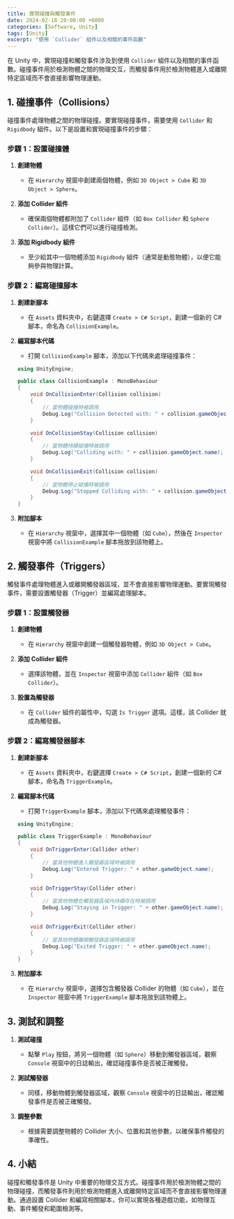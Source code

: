 ```yaml
---
title: 實現碰撞與觸發事件
date: 2024-02-18 20:00:00 +0800
categories: [Software, Unity]
tags: [Unity] 
excerpt: "使用 `Collider` 組件以及相關的事件函數"
---
```


在 Unity 中，實現碰撞和觸發事件涉及到使用 `Collider` 組件以及相關的事件函數。碰撞事件用於檢測物體之間的物理交互，而觸發事件用於檢測物體進入或離開特定區域而不會直接影響物理運動。

## **1. 碰撞事件（Collisions）**

碰撞事件處理物體之間的物理碰撞。要實現碰撞事件，需要使用 `Collider` 和 `Rigidbody` 組件。以下是設置和實現碰撞事件的步驟：

### **步驟 1：設置碰撞體**

1. **創建物體**
   - 在 `Hierarchy` 視窗中創建兩個物體，例如 `3D Object > Cube` 和 `3D Object > Sphere`。

2. **添加 Collider 組件**
   - 確保兩個物體都附加了 `Collider` 組件（如 `Box Collider` 和 `Sphere Collider`）。這樣它們可以進行碰撞檢測。

3. **添加 Rigidbody 組件**
   - 至少給其中一個物體添加 `Rigidbody` 組件（通常是動態物體），以便它能夠參與物理計算。

### **步驟 2：編寫碰撞腳本**

1. **創建新腳本**
   - 在 `Assets` 資料夾中，右鍵選擇 `Create > C# Script`，創建一個新的 C# 腳本，命名為 `CollisionExample`。

2. **編寫腳本代碼**
   - 打開 `CollisionExample` 腳本，添加以下代碼來處理碰撞事件：

   ```csharp
   using UnityEngine;

   public class CollisionExample : MonoBehaviour
   {
       void OnCollisionEnter(Collision collision)
       {
           // 當物體碰撞時被調用
           Debug.Log("Collision Detected with: " + collision.gameObject.name);
       }

       void OnCollisionStay(Collision collision)
       {
           // 當物體持續碰撞時被調用
           Debug.Log("Colliding with: " + collision.gameObject.name);
       }

       void OnCollisionExit(Collision collision)
       {
           // 當物體停止碰撞時被調用
           Debug.Log("Stopped Colliding with: " + collision.gameObject.name);
       }
   }
   ```

3. **附加腳本**
   - 在 `Hierarchy` 視窗中，選擇其中一個物體（如 `Cube`），然後在 `Inspector` 視窗中將 `CollisionExample` 腳本拖放到該物體上。

## **2. 觸發事件（Triggers）**

觸發事件處理物體進入或離開觸發器區域，並不會直接影響物理運動。要實現觸發事件，需要設置觸發器（Trigger）並編寫處理腳本。

### **步驟 1：設置觸發器**

1. **創建物體**
   - 在 `Hierarchy` 視窗中創建一個觸發器物體，例如 `3D Object > Cube`。

2. **添加 Collider 組件**
   - 選擇該物體，並在 `Inspector` 視窗中添加 `Collider` 組件（如 `Box Collider`）。

3. **設置為觸發器**
   - 在 `Collider` 組件的屬性中，勾選 `Is Trigger` 選項。這樣，該 Collider 就成為觸發器。

### **步驟 2：編寫觸發器腳本**

1. **創建新腳本**
   - 在 `Assets` 資料夾中，右鍵選擇 `Create > C# Script`，創建一個新的 C# 腳本，命名為 `TriggerExample`。

2. **編寫腳本代碼**
   - 打開 `TriggerExample` 腳本，添加以下代碼來處理觸發事件：

   ```csharp
   using UnityEngine;

   public class TriggerExample : MonoBehaviour
   {
       void OnTriggerEnter(Collider other)
       {
           // 當其他物體進入觸發器區域時被調用
           Debug.Log("Entered Trigger: " + other.gameObject.name);
       }

       void OnTriggerStay(Collider other)
       {
           // 當其他物體在觸發器區域內持續存在時被調用
           Debug.Log("Staying in Trigger: " + other.gameObject.name);
       }

       void OnTriggerExit(Collider other)
       {
           // 當其他物體離開觸發器區域時被調用
           Debug.Log("Exited Trigger: " + other.gameObject.name);
       }
   }
   ```

3. **附加腳本**
   - 在 `Hierarchy` 視窗中，選擇包含觸發器 Collider 的物體（如 `Cube`），並在 `Inspector` 視窗中將 `TriggerExample` 腳本拖放到該物體上。

## **3. 測試和調整**

1. **測試碰撞**
   - 點擊 `Play` 按鈕，將另一個物體（如 `Sphere`）移動到觸發器區域，觀察 `Console` 視窗中的日誌輸出，確認碰撞事件是否被正確觸發。

2. **測試觸發器**
   - 同樣，移動物體到觸發器區域，觀察 `Console` 視窗中的日誌輸出，確認觸發事件是否被正確觸發。

3. **調整參數**
   - 根據需要調整物體的 Collider 大小、位置和其他參數，以確保事件觸發的準確性。

## **4. 小結**

碰撞和觸發事件是 Unity 中重要的物理交互方式。碰撞事件用於檢測物體之間的物理碰撞，而觸發事件則用於檢測物體進入或離開特定區域而不會直接影響物理運動。通過設置 Collider 和編寫相關腳本，你可以實現各種遊戲功能，如物理互動、事件觸發和範圍檢測等。
